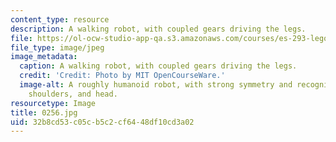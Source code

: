 ```yaml
---
content_type: resource
description: A walking robot, with coupled gears driving the legs.
file: https://ol-ocw-studio-app-qa.s3.amazonaws.com/courses/es-293-lego-robotics-spring-2007/32b8cd53c05cb5c2cf6448df10cd3a02_0256.jpg
file_type: image/jpeg
image_metadata:
  caption: A walking robot, with coupled gears driving the legs.
  credit: 'Credit: Photo by MIT OpenCourseWare.'
  image-alt: A roughly humanoid robot, with strong symmetry and recognizable feet,
    shoulders, and head.
resourcetype: Image
title: 0256.jpg
uid: 32b8cd53-c05c-b5c2-cf64-48df10cd3a02
---
```

